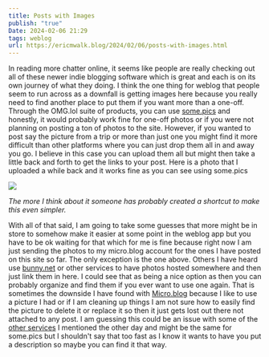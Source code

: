 ```yaml
---
title: Posts with Images
publish: "true"
Date: 2024-02-06 21:29
tags: weblog
url: https://ericmwalk.blog/2024/02/06/posts-with-images.html
---
```


In reading more chatter online, it seems like people are really checking out all of these newer indie blogging software which is great and each is on its own journey of what they doing. I think the one thing for weblog that people seem to run across as a downfall is getting images here because you really need to find another place to put them if you want more than a one-off. Through the OMG.lol suite of products, you can use [some.pics](https://some.pics) and honestly, it would probably work fine for one-off photos or if you were not planning on posting a ton of photos to the site. However, if you wanted to post say the picture from a trip or more than just one you might find it more difficult than other platforms where you can just drop them all in and away you go. I believe in this case you can upload them all but might then take a little back and forth to get the links to your post. Here is a photo that I uploaded a while back and it works fine as you can see using some.pics

![](https://cdn.some.pics/ericmwalk/64cc3b6b498fd.jpg)

*The more I think about it someone has probably created a shortcut to make this even simpler.*

With all of that said, I am going to take some guesses that more might be in store to somehow make it easier at some point in the weblog app but you have to be ok waiting for that which for me is fine because right now I am just sending the photos to my micro.blog account for the ones I have posted on this site so far. The only exception is the one above. Others I have heard use [bunny.net](https://bunny.net) or other services to have photos hosted somewhere and then just link them in here. I could see that as being a nice option as then you can probably organize and find them if you ever want to use one again. That is sometimes the downside I have found with [Micro.blog](https://micro.blog) because I like to use a picture I had or if I am cleaning up things I am not sure how to easily find the picture to delete it or replace it so then it just gets lost out there not attached to any post. I am guessing this could be an issue with some of the [other services](/2024/02/it-works-but-how-does-this-work-again) I mentioned the other day and might be the same for some.pics but I shouldn't say that too fast as I know it wants to have you put a description so maybe you can find it that way.
